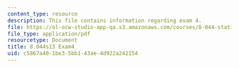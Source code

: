 ```yaml
---
content_type: resource
description: This file contains information regarding exam 4.
file: https://ol-ocw-studio-app-qa.s3.amazonaws.com/courses/8-044-statistical-physics-i-spring-2013/c5867a401be35bb143ae4d922a242154_MIT8_044S14_exam4_04.pdf
file_type: application/pdf
resourcetype: Document
title: 8.044s13 Exam4
uid: c5867a40-1be3-5bb1-43ae-4d922a242154
---
```

